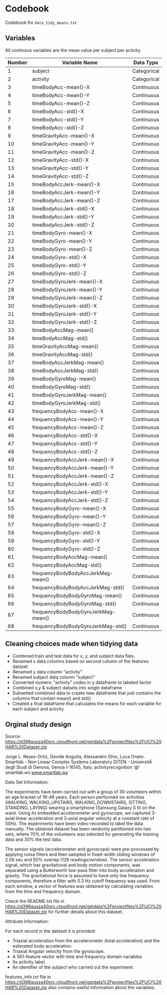 # Codebook

Codebook for `data_tidy_means.txt`

## Variables

All continous variables are the mean value per subject per activity.

Number | Variable Name | Data Type
-------|---------------|----------
1 | subject | Categorical
2 | activity | Categorical
3 | timeBodyAcc-mean()-X | Continuous
4 | timeBodyAcc-mean()-Y | Continuous
5 | timeBodyAcc-mean()-Z | Continuous
6 | timeBodyAcc-std()-X | Continuous
7 | timeBodyAcc-std()-Y | Continuous
8 | timeBodyAcc-std()-Z | Continuous
9 | timeGravityAcc-mean()-X | Continuous
10 | timeGravityAcc-mean()-Y | Continuous
11 | timeGravityAcc-mean()-Z | Continuous
12 | timeGravityAcc-std()-X | Continuous
13 | timeGravityAcc-std()-Y | Continuous
14 | timeGravityAcc-std()-Z | Continuous
15 | timeBodyAccJerk-mean()-X | Continuous
16 | timeBodyAccJerk-mean()-Y | Continuous
17 | timeBodyAccJerk-mean()-Z | Continuous
18 | timeBodyAccJerk-std()-X | Continuous
19 | timeBodyAccJerk-std()-Y | Continuous
20 | timeBodyAccJerk-std()-Z | Continuous
21 | timeBodyGyro-mean()-X | Continuous
22 | timeBodyGyro-mean()-Y | Continuous
23 | timeBodyGyro-mean()-Z | Continuous
24 | timeBodyGyro-std()-X | Continuous
25 | timeBodyGyro-std()-Y | Continuous
26 | timeBodyGyro-std()-Z | Continuous
27 | timeBodyGyroJerk-mean()-X | Continuous
28 | timeBodyGyroJerk-mean()-Y | Continuous
29 | timeBodyGyroJerk-mean()-Z | Continuous
30 | timeBodyGyroJerk-std()-X | Continuous
31 | timeBodyGyroJerk-std()-Y | Continuous
32 | timeBodyGyroJerk-std()-Z | Continuous
33 | timeBodyAccMag-mean() | Continuous
34 | timeBodyAccMag-std() | Continuous
35 | timeGravityAccMag-mean() | Continuous
36 | timeGravityAccMag-std() | Continuous
37 | timeBodyAccJerkMag-mean() | Continuous
38 | timeBodyAccJerkMag-std() | Continuous
39 | timeBodyGyroMag-mean() | Continuous
40 | timeBodyGyroMag-std() | Continuous
41 | timeBodyGyroJerkMag-mean() | Continuous
42 | timeBodyGyroJerkMag-std() | Continuous
43 | frequencyBodyAcc-mean()-X | Continuous
44 | frequencyBodyAcc-mean()-Y | Continuous
45 | frequencyBodyAcc-mean()-Z | Continuous
46 | frequencyBodyAcc-std()-X | Continuous
47 | frequencyBodyAcc-std()-Y | Continuous
48 | frequencyBodyAcc-std()-Z | Continuous
49 | frequencyBodyAccJerk-mean()-X | Continuous
50 | frequencyBodyAccJerk-mean()-Y | Continuous
51 | frequencyBodyAccJerk-mean()-Z | Continuous
52 | frequencyBodyAccJerk-std()-X | Continuous
53 | frequencyBodyAccJerk-std()-Y | Continuous
54 | frequencyBodyAccJerk-std()-Z | Continuous
55 | frequencyBodyGyro-mean()-X | Continuous
56 | frequencyBodyGyro-mean()-Y | Continuous
57 | frequencyBodyGyro-mean()-Z | Continuous
58 | frequencyBodyGyro-std()-X | Continuous
59 | frequencyBodyGyro-std()-Y | Continuous
60 | frequencyBodyGyro-std()-Z | Continuous
61 | frequencyBodyAccMag-mean() | Continuous
62 | frequencyBodyAccMag-std() | Continuous
63 | frequencyBodyBodyAccJerkMag-mean() | Continuous
64 | frequencyBodyBodyAccJerkMag-std() | Continuous
65 | frequencyBodyBodyGyroMag-mean() | Continuous
66 | frequencyBodyBodyGyroMag-std() | Continuous
67 | frequencyBodyBodyGyroJerkMag-mean() | Continuous
68 | frequencyBodyBodyGyroJerkMag-std() | Continuous

## Cleaning choices made when tidying data

* Combined train and test data for x, y, and subject data files.
* Renamed x data columns based on second column of the features dataset
* Renamed y data column "activity"
* Renamed subject data column "subject"
* Converted numeric "activity" codes in y dataframe to labeled factor
* Combined x,y & subject datsets into single dataframe
* Subsetted combined data to create new dataframe that just contains the columns that contain mean() and std()
* Created a final dataframe that calculates the means for each variable for each subject and activity

## Orginal study design

Source: https://d396qusza40orc.cloudfront.net/getdata%2Fprojectfiles%2FUCI%20HAR%20Dataset.zip

Jorge L. Reyes-Ortiz, Davide Anguita, Alessandro Ghio, Luca Oneto. 
Smartlab - Non Linear Complex Systems Laboratory 
DITEN - UniversitÃ  degli Studi di Genova, Genoa I-16145, Italy. 
activityrecognition '@' smartlab.ws 
www.smartlab.ws 


Data Set Information:

The experiments have been carried out with a group of 30 volunteers within an age bracket of 19-48 years. Each person performed six activities (WALKING, WALKING_UPSTAIRS, WALKING_DOWNSTAIRS, SITTING, STANDING, LAYING) wearing a smartphone (Samsung Galaxy S II) on the waist. Using its embedded accelerometer and gyroscope, we captured 3-axial linear acceleration and 3-axial angular velocity at a constant rate of 50Hz. The experiments have been video-recorded to label the data manually. The obtained dataset has been randomly partitioned into two sets, where 70% of the volunteers was selected for generating the training data and 30% the test data. 

The sensor signals (accelerometer and gyroscope) were pre-processed by applying noise filters and then sampled in fixed-width sliding windows of 2.56 sec and 50% overlap (128 readings/window). The sensor acceleration signal, which has gravitational and body motion components, was separated using a Butterworth low-pass filter into body acceleration and gravity. The gravitational force is assumed to have only low frequency components, therefore a filter with 0.3 Hz cutoff frequency was used. From each window, a vector of features was obtained by calculating variables from the time and frequency domain. 

Check the README.txt file in https://d396qusza40orc.cloudfront.net/getdata%2Fprojectfiles%2FUCI%20HAR%20Dataset.zip for further details about this dataset.

Attribute Information:

For each record in the dataset it is provided: 
- Triaxial acceleration from the accelerometer (total acceleration) and the estimated body acceleration. 
- Triaxial Angular velocity from the gyroscope. 
- A 561-feature vector with time and frequency domain variables. 
- Its activity label. 
- An identifier of the subject who carried out the experiment.

features_info.txt file in https://d396qusza40orc.cloudfront.net/getdata%2Fprojectfiles%2FUCI%20HAR%20Dataset.zip also contains useful information about the variables.
